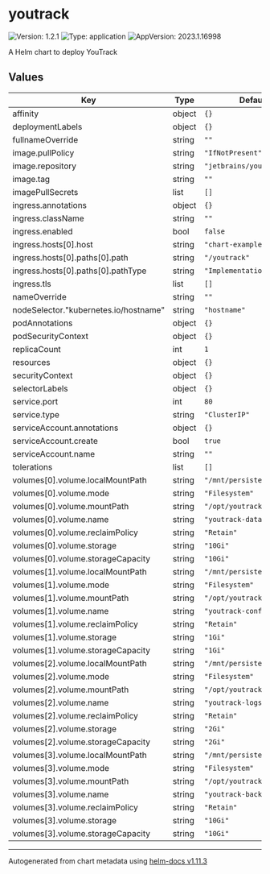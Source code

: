 # youtrack

![Version: 1.2.1](https://img.shields.io/badge/Version-1.2.1-informational?style=flat-square) ![Type: application](https://img.shields.io/badge/Type-application-informational?style=flat-square) ![AppVersion: 2023.1.16998](https://img.shields.io/badge/AppVersion-2023.1.16998-informational?style=flat-square)

A Helm chart to deploy YouTrack

## Values

| Key | Type | Default | Description |
|-----|------|---------|-------------|
| affinity | object | `{}` |  |
| deploymentLabels | object | `{}` |  |
| fullnameOverride | string | `""` |  |
| image.pullPolicy | string | `"IfNotPresent"` |  |
| image.repository | string | `"jetbrains/youtrack"` |  |
| image.tag | string | `""` |  |
| imagePullSecrets | list | `[]` |  |
| ingress.annotations | object | `{}` |  |
| ingress.className | string | `""` |  |
| ingress.enabled | bool | `false` |  |
| ingress.hosts[0].host | string | `"chart-example.local"` |  |
| ingress.hosts[0].paths[0].path | string | `"/youtrack"` |  |
| ingress.hosts[0].paths[0].pathType | string | `"ImplementationSpecific"` |  |
| ingress.tls | list | `[]` |  |
| nameOverride | string | `""` |  |
| nodeSelector."kubernetes.io/hostname" | string | `"hostname"` |  |
| podAnnotations | object | `{}` |  |
| podSecurityContext | object | `{}` |  |
| replicaCount | int | `1` |  |
| resources | object | `{}` |  |
| securityContext | object | `{}` |  |
| selectorLabels | object | `{}` |  |
| service.port | int | `80` |  |
| service.type | string | `"ClusterIP"` |  |
| serviceAccount.annotations | object | `{}` |  |
| serviceAccount.create | bool | `true` |  |
| serviceAccount.name | string | `""` |  |
| tolerations | list | `[]` |  |
| volumes[0].volume.localMountPath | string | `"/mnt/persistent/data"` |  |
| volumes[0].volume.mode | string | `"Filesystem"` |  |
| volumes[0].volume.mountPath | string | `"/opt/youtrack/data"` |  |
| volumes[0].volume.name | string | `"youtrack-data"` |  |
| volumes[0].volume.reclaimPolicy | string | `"Retain"` |  |
| volumes[0].volume.storage | string | `"10Gi"` |  |
| volumes[0].volume.storageCapacity | string | `"10Gi"` |  |
| volumes[1].volume.localMountPath | string | `"/mnt/persistent/conf"` |  |
| volumes[1].volume.mode | string | `"Filesystem"` |  |
| volumes[1].volume.mountPath | string | `"/opt/youtrack/conf"` |  |
| volumes[1].volume.name | string | `"youtrack-conf"` |  |
| volumes[1].volume.reclaimPolicy | string | `"Retain"` |  |
| volumes[1].volume.storage | string | `"1Gi"` |  |
| volumes[1].volume.storageCapacity | string | `"1Gi"` |  |
| volumes[2].volume.localMountPath | string | `"/mnt/persistent/logs"` |  |
| volumes[2].volume.mode | string | `"Filesystem"` |  |
| volumes[2].volume.mountPath | string | `"/opt/youtrack/logs"` |  |
| volumes[2].volume.name | string | `"youtrack-logs"` |  |
| volumes[2].volume.reclaimPolicy | string | `"Retain"` |  |
| volumes[2].volume.storage | string | `"2Gi"` |  |
| volumes[2].volume.storageCapacity | string | `"2Gi"` |  |
| volumes[3].volume.localMountPath | string | `"/mnt/persistent/logs"` |  |
| volumes[3].volume.mode | string | `"Filesystem"` |  |
| volumes[3].volume.mountPath | string | `"/opt/youtrack/"` |  |
| volumes[3].volume.name | string | `"youtrack-backups"` |  |
| volumes[3].volume.reclaimPolicy | string | `"Retain"` |  |
| volumes[3].volume.storage | string | `"10Gi"` |  |
| volumes[3].volume.storageCapacity | string | `"10Gi"` |  |

----------------------------------------------
Autogenerated from chart metadata using [helm-docs v1.11.3](https://github.com/norwoodj/helm-docs/releases/v1.11.3)
